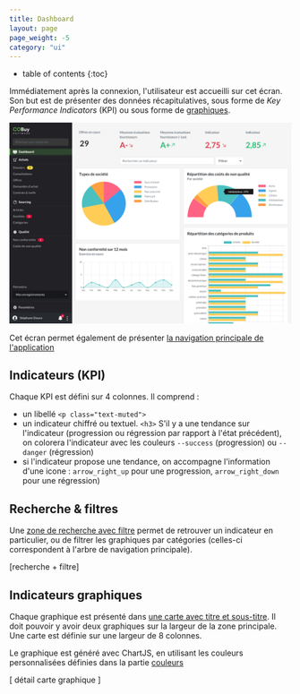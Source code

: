 ```yaml
---
title: Dashboard
layout: page
page_weight: -5
category: "ui"
---
```

* table of contents
{:toc}

Immédiatement après la connexion, l'utilisateur est accueilli sur cet écran. Son but est de présenter des données récapitulatives, sous forme de _Key Performance Indicators_ (KPI) ou sous forme de [graphiques](ui.graphiques.html).

![Dashboard](assets/images/2.1-dashboard.png)

Cet écran permet également de présenter [la navigation principale de l'application](ux.navigation.html#navigation-principale-sidebar)

## Indicateurs (KPI) ##

Chaque KPI est défini sur 4 colonnes. Il comprend :
- un libellé `<p class="text-muted">`
- un indicateur chiffré ou textuel. `<h3>` S'il y a une tendance sur l'indicateur (progression ou régression par rapport à l'état précédent), on colorera l'indicateur avec les couleurs `--success` (progression) ou `--danger` (régression)
- si l'indicateur propose une tendance, on accompagne l'information d'une icone : `arrow_right_up` pour une progression, `arrow_right_down` pour une régression)

## Recherche & filtres ##

Une [zone de recherche avec filtre](ux.recherche.html#recherche-contextuelle) permet de retrouver un indicateur en particulier, ou de filtrer les graphiques par catégories (celles-ci correspondent à l'arbre de navigation principale).

[recherche + filtre]

## Indicateurs graphiques ##

Chaque graphique est présenté dans [une carte avec titre et sous-titre](https://getbootstrap.com/docs/4.5/components/card/#titles-text-and-links). Il doit pouvoir y avoir deux graphiques sur la largeur de la zone principale. Une carte est définie sur une largeur de 8 colonnes. 

Le graphique est généré avec ChartJS, en utilisant les couleurs personnalisées définies dans la partie [couleurs](ui.couleurs.html)

[ détail carte graphique ]


